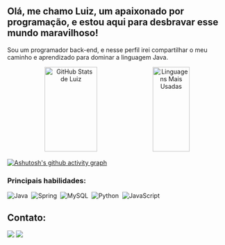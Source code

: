 ## Olá, me chamo Luiz, um apaixonado por programação, e estou aqui para desbravar esse mundo maravilhoso!

Sou um programador back-end, e nesse perfil irei compartilhar o meu caminho e aprendizado para dominar a linguagem Java.

<div align="center">  
  <img width="49%" height="195px" src="https://github-readme-stats.vercel.app/api?username=SeuUsuarioGitHub&show_icons=true&count_private=true&hide_border=true&title_color=00ffff&icon_color=00ffff&text_color=c9d1d9&bg_color=0d1117" alt="GitHub Stats de Luiz" /> 
  <img width="41%" height="195px" src="https://github-readme-stats.vercel.app/api/top-langs/?username=SeuUsuarioGitHub&layout=compact&hide_border=true&title_color=00ffff&text_color=c9d1d9&bg_color=0d1117" alt="Linguagens Mais Usadas"/>
</div>

[![Ashutosh's github activity graph](https://github-readme-activity-graph.vercel.app/graph?username=SeuUsuarioGitHub&bg_color=0d1117&color=00ffff&line=00ffff&point=DB7093&area=true&hide_border=true)](https://github.com/ashutosh00710/github-readme-activity-graph)

### Principais habilidades:
![Java](https://img.shields.io/badge/Java-ED8B00?style=for-the-badge&logo=java&logoColor=white)&nbsp;
![Spring](https://img.shields.io/badge/Spring-6DB33F?style=for-the-badge&logo=spring&logoColor=white)&nbsp;
![MySQL](https://img.shields.io/badge/MySQL-4479A1?style=for-the-badge&logo=mysql&logoColor=white)&nbsp;
![Python](https://img.shields.io/badge/Python-14354C?style=for-the-badge&logo=python&logoColor=white)&nbsp;
![JavaScript](https://img.shields.io/badge/JavaScript-F7DF1E?style=for-the-badge&logo=javascript&logoColor=black)&nbsp;

## Contato:
<div> 
  <a href = "mailto:luizjdf13@gmail.com"><img src="https://img.shields.io/badge/-Gmail-%23333?style=for-the-badge&logo=gmail&logoColor=white" target="_blank"></a>
  <a href="https://www.linkedin.com/in/luiz-souza-dev" target="_blank"><img src="https://img.shields.io/badge/-LinkedIn-%230077B5?style=for-the-badge&logo=linkedin&logoColor=white" target="_blank"></a>
</div>
